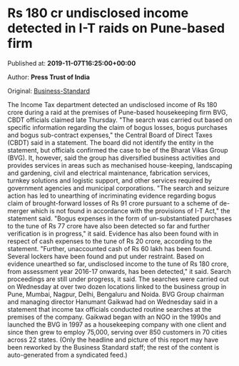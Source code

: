 
# Rs 180 cr undisclosed income detected in I-T raids on Pune-based firm

Published at: **2019-11-07T16:25:00+00:00**

Author: **Press Trust of India**

Original: [Business-Standard](https://www.business-standard.com/article/pti-stories/rs-180-cr-undisclosed-income-detected-in-i-t-raids-on-pune-based-firm-cbdt-119110701708_1.html)

The Income Tax department detected an undisclosed income of Rs 180 crore during a raid at the premises of Pune-based housekeeping firm BVG, CBDT officials claimed late Thursday.
"The search was carried out based on specific information regarding the claim of bogus losses, bogus purchases and bogus sub-contract expenses," the Central Board of Direct Taxes (CBDT) said in a statement.
The board did not identify the entity in the statement, but officials confirmed the case to be of the Bharat Vikas Group (BVG).
It, however, said the group has diversified business activities and provides services in areas such as mechanised house-keeping, landscaping and gardening, civil and electrical maintenance, fabrication services, turnkey solutions and logistic support, and other services required by government agencies and municipal corporations.
"The search and seizure action has led to unearthing of incriminating evidence regarding bogus claim of brought-forward losses of Rs 91 crore pursuant to a scheme of de-merger which is not found in accordance with the provisions of I-T Act," the statement said.
"Bogus expenses in the form of un-substantiated purchases to the tune of Rs 77 crore have also been detected so far and further verification is in progress," it said.
Evidence has also been found with in respect of cash expenses to the tune of Rs 20 crore, according to the statement.
"Further, unaccounted cash of Rs 60 lakh has been found. Several lockers have been found and put under restraint. Based on evidence unearthed so far, undisclosed income to the tune of Rs 180 crore, from assessment year 2016-17 onwards, has been detected," it said.
Search proceedings are still under progress, it said.
The searches were carried out on Wednesday at over two dozen locations linked to the business group in Pune, Mumbai, Nagpur, Delhi, Bengaluru and Noida.
BVG Group chairman and managing director Hanumant Gaikwad had on Wednesday said in a statement that income tax officials conducted routine searches at the premises of the company.
Gaikwad began with an NGO in the 1990s and launched the BVG in 1997 as a housekeeping company with one client and since then grew to employ 75,000, serving over 850 customers in 70 cities across 22 states.
(Only the headline and picture of this report may have been reworked by the Business Standard staff; the rest of the content is auto-generated from a syndicated feed.)
